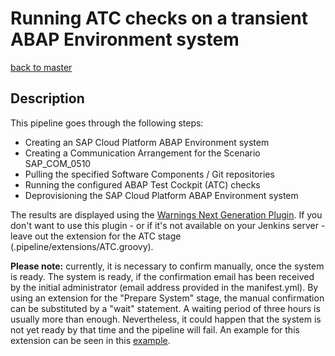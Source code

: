# Running ATC checks on a transient ABAP Environment system

[back to master](https://github.com/SAP-samples/abap-platform-ci-cd-samples/tree/master)

## Description

This pipeline goes through the following steps:

* Creating an SAP Cloud Platform ABAP Environment system
* Creating a Communication Arrangement for the Scenario SAP_COM_0510
* Pulling the specified Software Components / Git repositories
* Running the configured ABAP Test Cockpit (ATC) checks
* Deprovisioning the SAP Cloud Platform ABAP Environment system

The results are displayed using the [Warnings Next Generation Plugin](https://www.jenkins.io/doc/pipeline/steps/warnings-ng/#warnings-next-generation-plugin). If you don't want to use this plugin - or if it's not available on your Jenkins server - leave out the extension for the ATC stage (.pipeline/extensions/ATC.groovy).

**Please note:** currently, it is necessary to confirm manually, once the system is ready. The system is ready, if the confirmation email has been received by the initial administrator (email address provided in the manifest.yml). By using an extension for the "Prepare System" stage, the manual confirmation can be substituted by a "wait" statement. A waiting period of three hours is usually more than enough. Nevertheless, it could happen that the system is not yet ready by that time and the pipeline will fail. An example for this extension can be seen in this [example](https://github.com/SAP-samples/abap-platform-ci-cd-samples/tree/atc-transient-wait).
